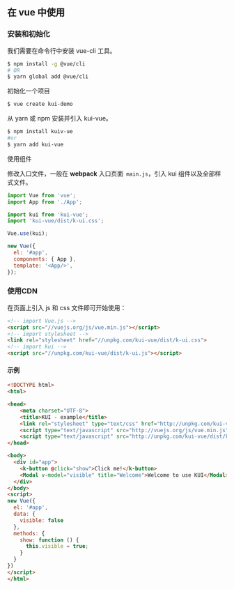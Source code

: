 ## 在 vue 中使用
### 安装和初始化

我们需要在命令行中安装 vue-cli 工具。

```sh
$ npm install -g @vue/cli
# OR
$ yarn global add @vue/cli
```

初始化一个项目

```sh
$ vue create kui-demo
```

从 yarn 或 npm 安装并引入 kui-vue。

```sh
$ npm install kuiv-ue
#or
$ yarn add kui-vue
```

使用组件

修改入口文件，一般在 **webpack** 入口页面` main.js`，引入 kui 组件以及全部样式文件。

```js
import Vue from 'vue';
import App from './App';

import kui from 'kui-vue'; 
import 'kui-vue/dist/k-ui.css'; 

Vue.use(kui);

new Vue({
  el: '#app',
  components: { App },
  template: '<App/>',
});
```

### 使用CDN
在页面上引入 js 和 css 文件即可开始使用：

```html
<!-- import Vue.js -->
<script src="//vuejs.org/js/vue.min.js"></script>
<!-- import stylesheet -->
<link rel="stylesheet" href="//unpkg.com/kui-vue/dist/k-ui.css">
<!-- import kui -->
<script src="//unpkg.com/kui-vue/dist/k-ui.js"></script>

```
#### 示例

```html
<!DOCTYPE html>
<html>

<head>
    <meta charset="UTF-8">
    <title>KUI - example</title>
    <link rel="stylesheet" type="text/css" href="http://unpkg.com/kui-vue/dist/k-ui.css">
    <script type="text/javascript" src="http://vuejs.org/js/vue.min.js"></script>
    <script type="text/javascript" src="http://unpkg.com/kui-vue/dist/k-ui.js"></script>
</head>

<body>
  <div id="app">
    <k-button @click="show">Click me!</k-button>
    <Modal v-model="visible" title="Welcome">Welcome to use KUI</Modal>
  </div>
</body>
<script>
new Vue({
  el: '#app',
  data: {
    visible: false
  },
  methods: {
    show: function () {
      this.visible = true;
    }
  }
})
</script>
</html>
```